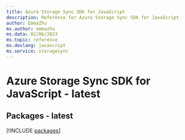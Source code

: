 ```yaml
---
title: Azure Storage Sync SDK for JavaScript
description: Reference for Azure Storage Sync SDK for JavaScript
author: EmmaZhu
ms.author: emmazhu
ms.data: 02/06/2023
ms.topic: reference
ms.devlang: javascript
ms.service: storagesync
---
```

# Azure Storage Sync SDK for JavaScript - latest
## Packages - latest
[!INCLUDE [packages](storage-sync-index.md)]